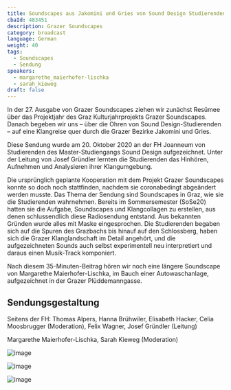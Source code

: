 ```yaml
---
title: Soundscapes aus Jakomini und Gries von Sound Design Studierenden
cbaId: 483451
description: Grazer Soundscapes
category: broadcast
language: German
weight: 40
tags:
  - Soundscapes
  - Sendung
speakers:
  - margarethe_maierhofer-lischka
  - sarah_kieweg
draft: false
---
```

In der 27. Ausgabe von Grazer Soundscapes ziehen wir zunächst Resümee über das Projektjahr des Graz Kulturjahrprojekts Grazer Soundscapes. Danach begeben wir uns – über die Ohren von Sound Design-Studierenden – auf eine Klangreise quer durch die Grazer Bezirke Jakomini und Gries.

Diese Sendung wurde am 20. Oktober 2020 an der FH Joanneum von Studierenden des Master-Studiengangs Sound Design aufgezeichnet. Unter der Leitung von Josef Gründler lernten die Studierenden das Hinhören, Aufnehmen und Analysieren ihrer Klangumgebung.

Die ursprünglich geplante Kooperation mit dem Projekt Grazer Soundscapes konnte so doch noch stattfinden, nachdem sie coronabedingt abgeändert werden musste. Das Thema der Sendung sind Soundscapes in Graz, wie sie die Studierenden wahrnehmen. Bereits im Sommersemester (SoSe20) hatten sie die Aufgabe, Soundscapes und Klangcollagen zu erstellen, aus denen schlussendlich diese Radiosendung entstand. Aus bekannten Gründen wurde alles mit Maske eingesprochen. Die Studierenden begaben sich auf die Spuren des Grazbachs bis hinauf auf den Schlossberg, haben sich die Grazer Klanglandschaft im Detail angehört, und die aufgezeichneten Sounds auch selbst experimentell neu interpretiert und daraus einen Musik-Track komponiert.

Nach diesem 35-Minuten-Beitrag hören wir noch eine längere Soundscape von Margarethe Maierhofer-Lischka, im Bauch einer Autowaschanlage, aufgezeichnet in der Grazer Plüddemanngasse.

## Sendungsgestaltung


Seitens der FH: Thomas Alpers, Hanna Brühwiler, Elisabeth Hacker, Celia Moosbrugger (Moderation), Felix Wagner, Josef Gründler (Leitung)

Margarethe Maierhofer-Lischka, Sarah Kieweg (Moderation)

![image](/images/broadcasts/ss40/01.jpg)

![image](/images/broadcasts/ss40/02.jpg)

![image](/images/broadcasts/ss40/03.jpg)
